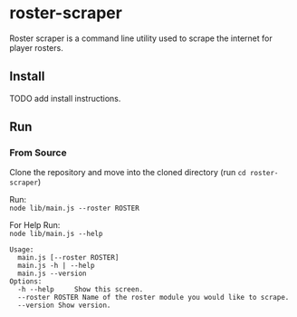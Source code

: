 # roster-scraper

Roster scraper is a command line utility used to scrape the internet for player rosters.

## Install

TODO add install instructions.

## Run

### From Source
Clone the repository and move into the cloned directory (run `cd roster-scraper`)

Run:  
`node lib/main.js --roster ROSTER`

For Help Run:  
`node lib/main.js --help`

```
Usage:
  main.js [--roster ROSTER]
  main.js -h | --help
  main.js --version
Options:
  -h --help     Show this screen.
  --roster ROSTER Name of the roster module you would like to scrape.
  --version Show version.
```
